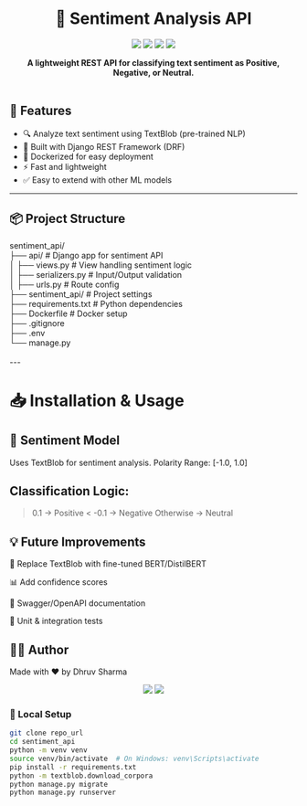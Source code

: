 <h1 align="center">🧠 Sentiment Analysis API</h1>

<p align="center">
  <img src="https://img.shields.io/badge/python-3.11-blue.svg">
  <img src="https://img.shields.io/badge/Django-4.x-green">
  <img src="https://img.shields.io/badge/DRF-3.14-red">
  <img src="https://img.shields.io/badge/NLP-TextBlob-yellow">
</p>

<div align="center">
  <strong>A lightweight REST API for classifying text sentiment as Positive, Negative, or Neutral.</strong>
</div>

<br>

## 🚀 Features

- 🔍 Analyze text sentiment using TextBlob (pre-trained NLP)
- 🧱 Built with Django REST Framework (DRF)
- 🐳 Dockerized for easy deployment
- ⚡ Fast and lightweight
- ✅ Easy to extend with other ML models

---

## 📦 Project Structure

sentiment_api/ <br>
├── api/ # Django app for sentiment API <br>
│ ├── views.py # View handling sentiment logic<br>
│ ├── serializers.py # Input/Output validation<br>
│ ├── urls.py # Route config<br>
├── sentiment_api/ # Project settings<br>
├── requirements.txt # Python dependencies<br>
├── Dockerfile # Docker setup<br>
├── .gitignore<br>
├── .env<br>
└── manage.py<br>
<br>
---<br>

# 📥 Installation & Usage

## 🧠 Sentiment Model
Uses TextBlob for sentiment analysis.
Polarity Range: [-1.0, 1.0]

## Classification Logic:
> 0.1 → Positive
< -0.1 → Negative
Otherwise → Neutral

## 💡 Future Improvements
🔁 Replace TextBlob with fine-tuned BERT/DistilBERT

📊 Add confidence scores

🧾 Swagger/OpenAPI documentation

🧪 Unit & integration tests

## 🧑‍💻 Author
Made with ❤️ by Dhruv Sharma
<p align="center"> 
<img src="https://forthebadge.com/images/badges/built-with-love.svg"> 
<img src="https://forthebadge.com/images/badges/made-with-python.svg"> 
</p>

### 🔧 Local Setup

```bash
git clone repo_url
cd sentiment_api
python -m venv venv
source venv/bin/activate  # On Windows: venv\Scripts\activate
pip install -r requirements.txt
python -m textblob.download_corpora
python manage.py migrate
python manage.py runserver

